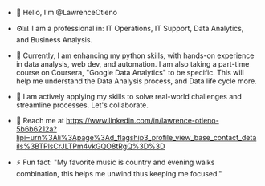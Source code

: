 - 👋 Hello, I'm @LawrenceOtieno
- ⚙️📊 I am a professional in: IT Operations, IT Support, Data Analytics, and Business Analysis. 
- 🌱 Currently, I am enhancing my python skills, with hands-on experience in data analysis, web dev, and automation. I am also taking a part-time course on Coursera, "Google Data Analytics" to be specific. This will help me understand the Data Analysis process, and Data life cycle more. 
- 🤝 I am actively applying my skills to solve real-world challenges and streamline processes. Let's collaborate.
- 📶 Reach me at https://www.linkedin.com/in/lawrence-otieno-5b6b6212a?lipi=urn%3Ali%3Apage%3Ad_flagship3_profile_view_base_contact_details%3BTPlsCrJLTPm4vkGQO8tRgQ%3D%3D
  
- ⚡ Fun fact: "My favorite music is country and evening walks combination, this helps me unwind thus keeping me focused."

<!---
LawrenceOtieno/LawrenceOtieno is a ✨ special ✨ repository because its `README.md` (this file) appears on your GitHub profile.
You can click the Preview link to take a look at your changes.
--->
